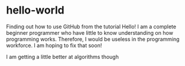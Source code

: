# hello-world
Finding out how to use GitHub from the tutorial
Hello! I am a complete beginner programmer who have little to know understanding on how programming works. Therefore, I would be useless in the programming workforce. I am hoping to fix that soon!

I am getting a little better at algorithms though
